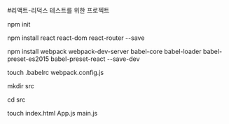 #리액트-리덕스 테스트를 위한 프로젝트

npm init

npm install react react-dom react-router --save

npm install webpack webpack-dev-server babel-core babel-loader babel-preset-es2015 babel-preset-react --save-dev

touch .babelrc webpack.config.js

mkdir src

cd src

touch index.html App.js main.js
